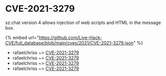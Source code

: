 # CVE-2021-3279

sz.chat version 4 allows injection of web scripts and HTML in the message box.

{% embed url="https://github.com/Live-Hack-CVE/full_database/blob/main/cves/2021/CVE-2021-3279.json" %}


* rafaelchriss ~> [CVE-2021-3279](https://www.alice-snow.ru/2021/database/cve-2021-3279/cve-2021-3279-rafaelchriss)
* rafaelchriss ~> [CVE-2021-3279](https://www.alice-snow.ru/2021/database/cve-2021-3279/cve-2021-3279-rafaelchriss)
* rafaelchriss ~> [CVE-2021-3279](https://www.alice-snow.ru/2021/database/cve-2021-3279/cve-2021-3279-rafaelchriss)
* rafaelchriss ~> [CVE-2021-3279](https://www.alice-snow.ru/2021/database/cve-2021-3279/cve-2021-3279-rafaelchriss)